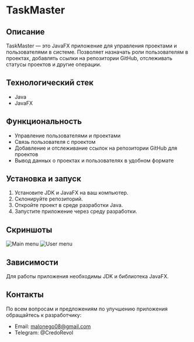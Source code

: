 # TaskMaster

## Описание
TaskMaster — это JavaFX приложение для управления проектами и пользователями в системе. Позволяет назначать роли пользователям в проектах, добавлять ссылки на репозитории GitHub, отслеживать статусы проектов и другие операции.

## Технологический стек
- Java
- JavaFX

## Функциональность
- Управление пользователями и проектами
- Связь пользователя с проектом
- Добавление и отслеживание ссылок на репозитории GitHub для проектов
- Вывод данных о проектах и пользователях в удобном формате

## Установка и запуск
1. Установите JDK и JavaFX на ваш компьютер.
2. Склонируйте репозиторий.
3. Откройте проект в среде разработки Java.
4. Запустите приложение через среду разработки.

## Скриншоты
![Main menu](https://github.com/GoodieCore/TaskMaster/assets/138989332/7c5e074f-204c-4d68-b152-8988c5404f21)
![User menu](https://github.com/GoodieCore/TaskMaster/assets/138989332/e14acb3d-38ba-45af-be4f-9d6b9801d96d)

## Зависимости
Для работы приложения необходимы JDK и библиотека JavaFX.

## Контакты
По всем вопросам и предложениям по улучшению приложения обращайтесь к разработчику:
- Email: malonego08@gmail.com
- Telegram: @CredoRevol
